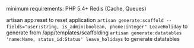 minimum requirements:
PHP 5.4+
Redis (Cache, Queues)


artisan app:reset to reset application
`artisan generate:scaffold --fields="user:string, is_admin:boolean, phone:integer" LeaveHoliday` to generate from /app/templates/scaffolding
`artisan generate:datatables 'name:Name, status_id:Status' leave_holidays` to generate datatables